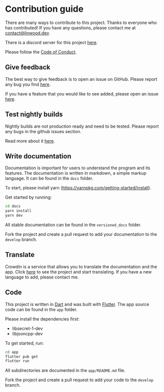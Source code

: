 # Contribution guide

There are many ways to contribute to this project.
Thanks to everyone who has contributed!
If you have any questions, please contact me at <contact@linwood.dev>.

There is a discord server for this project [here](https://discord.linwood.dev).

Please follow the [Code of Conduct](https://docs.butterfly.linwood.dev/code-of-conduct).

## Give feedback

The best way to give feedback is to open an issue on GitHub.
Please report any bug you find [here](https://github.com/LinwoodCloud/Butterfly/issues/new?assignees=CodeDoctorDE&labels=bug%2Ctriage&template=bug_report.yml&title=%5BBug%5D%3A+).

If you have a feature that you would like to see added, please open an issue [here](https://github.com/LinwoodCloud/Butterfly/issues/new?assignees=CodeDoctorDE&labels=enhancement%2Ctriage&template=feature_request.yml&title=%5BFeature+request%5D%3A+).

## Test nightly builds

Nightly builds are not production ready and need to be tested.
Please report any bugs in the github issues section.

Read more about it [here](https://docs.butterfly.linwood.dev/nightly).

## Write documentation

Documentation is important for users to understand the program and its features.
The documentation is written in markdown, a simple markup language. It can be found in the `docs` folder.

To start, please install yarn (<https://yarnpkg.com/getting-started/install>).

Get started by running:

```bash
cd docs
yarn install
yarn dev
```

All stable documentation can be found in the `versioned_docs` folder.

Fork the project and create a pull request to add your documentation to the `develop` branch.

## Translate

Crowdin is a service that allows you to translate the documentation and the app.
Click [here](https://translate.linwood.dev/butterfly) to see the project and start translating.
If you have a new language to add, please contact me.

## Code

This project is written in [Dart](https://dart.dev/) and was built with [Flutter](https://flutter.dev/).
The app source code can be found in the `app` folder.

Please install the dependencies first:

- libsecret-1-dev
- libjsoncpp-dev

To get started, run:

```bash
cd app
flutter pub get
flutter run
```

All subdirectories are documented in the `app/README.md` file.

Fork the project and create a pull request to add your code to the `develop` branch.
